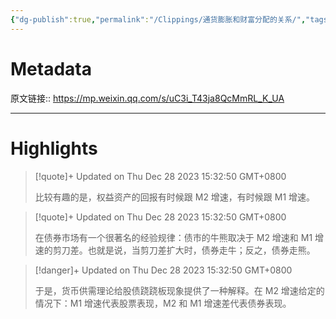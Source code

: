 ```yaml
---
{"dg-publish":true,"permalink":"/Clippings/通货膨胀和财富分配的关系/","tags":["金融投资"]}
---
```



# Metadata

原文链接:: https://mp.weixin.qq.com/s/uC3i_T43ja8QcMmRL_K_UA

---

# Highlights

> [!quote]+ Updated on Thu Dec 28 2023 15:32:50 GMT+0800
>
> 比较有趣的是，权益资产的回报有时候跟 M2 增速，有时候跟 M1 增速。

> [!quote]+ Updated on Thu Dec 28 2023 15:32:50 GMT+0800
>
> 在债券市场有一个很著名的经验规律：债市的牛熊取决于 M2 增速和 M1 增速的剪刀差。也就是说，当剪刀差扩大时，债券走牛；反之，债券走熊。

> [!danger]+ Updated on Thu Dec 28 2023 15:32:50 GMT+0800
>
> 于是，货币供需理论给股债跷跷板现象提供了一种解释。在 M2 增速给定的情况下：M1 增速代表股票表现，M2 和 M1 增速差代表债券表现。
